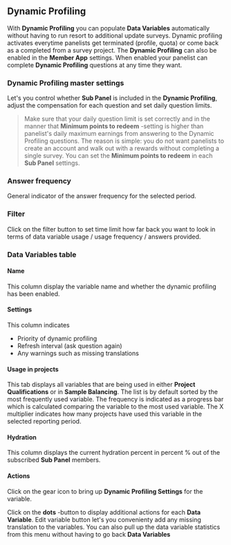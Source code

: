 ## Dynamic Profiling

With **Dynamic Profiling** you can populate **Data Variables** automatically without having to run resort to additional update surveys. Dynamic profiling activates everytime panelists get terminated (profile, quota) or come back as a completed from a survey project. The **Dynamic Profiling** can also be enabled in the **Member App** settings. When enabled your panelist can complete **Dynamic Profiling** questions at any time they want.

### Dynamic Profiling master settings
Let's you control whether **Sub Panel** is included in the **Dynamic Profiling**, adjust the compensation for each question and set daily question limits.

> Make sure that your daily question limit is set correctly and in the manner that **Minimum points to redeem** -setting is higher than panelist's daily maximum earnings from answering to the Dynamic Profiling questions. The reason is simple: you do not want panelists to create an account and walk out with a rewards without completing a single survey. You can set the **Minimum points to redeem** in each **Sub Panel** settings.

### Answer frequency
General indicator of the answer frequency for the selected period.

### Filter
Click on the filter button to set time limit how far back you want to look in terms of data variable usage / usage frequency / answers provided.

### Data Variables table

#### Name
This column display the variable name and whether the dynamic profiling has been enabled.

#### Settings
This column indicates
- Priority of dynamic profiling
- Refresh interval (ask question again)
- Any warnings such as missing translations

#### Usage in projects
This tab displays all variables that are being used in either **Project Qualifications** or in **Sample Balancing**. The list is by default sorted by the most frequently used variable. The frequency is indicated as a progress bar which is calculated comparing the variable to the most used variable. The X multiplier indicates how many projects have used this variable in the selected reporting period.

#### Hydration
This column displays the current hydration percent in percent % out of the subscribed **Sub Panel** members.

#### Actions
Click on the gear icon to bring up **Dynamic Profiling Settings** for the variable.

Click on the **dots** -button to display additional actions for each **Data Variable**. Edit variable button let's you convenienty add any missing translation to the variables. You can also pull up the data variable statistics from this menu without having to go back **Data Variables**
